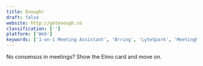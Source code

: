 ```yaml
---
title: Enough!
draft: false 
website: http://getenough.co
classification: ['']
platform: ['Web']
keywords: ['1-on-1 Meeting Assistant', 'Brring', 'LyteSpark', 'MeetingMogul', 'Meetingbird for Gmail', 'Minutes App', 'Whiteboard for Skype Interviews', 'Zoom']
---
```

No consensus in meetings? Show the Elmo card and move on.